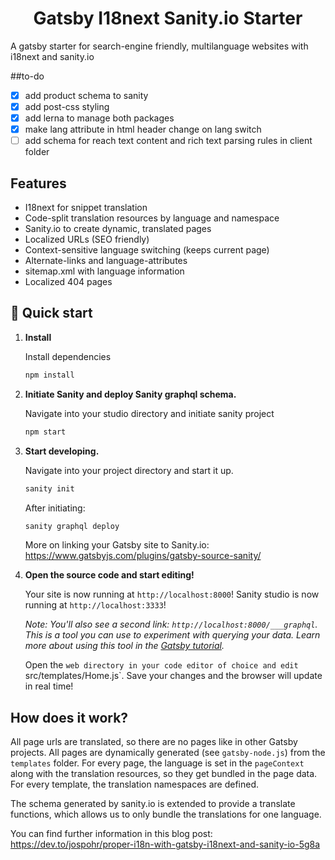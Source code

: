 <h1 align="center">
  Gatsby I18next Sanity.io Starter
</h1>

A gatsby starter for search-engine friendly, multilanguage websites with i18next and sanity.io

##to-do

- [x] add product schema to sanity
- [x] add post-css styling
- [x] add lerna to manage both packages
- [x] make lang attribute in html header change on lang switch
- [ ] add schema for reach text content and rich text parsing rules in client folder

## Features

- I18next for snippet translation
- Code-split translation resources by language and namespace
- Sanity.io to create dynamic, translated pages
- Localized URLs (SEO friendly)
- Context-sensitive language switching (keeps current page)
- Alternate-links and language-attributes
- sitemap.xml with language information
- Localized 404 pages


## 🚀 Quick start

1.  **Install**

    Install dependencies
    
    ```sh
    npm install
    ```
2.  **Initiate Sanity and deploy Sanity graphql schema.**

    Navigate into your studio directory and initiate sanity project

    ```sh
    npm start
    ```


2.  **Start developing.**

    Navigate into your project directory and start it up.

    ```sh
    sanity init
    ```
    After initiating:
    
    ```sh
    sanity graphql deploy
    ```
    
    More on linking your Gatsby site to Sanity.io: https://www.gatsbyjs.com/plugins/gatsby-source-sanity/
    

3.  **Open the source code and start editing!**

    Your site is now running at `http://localhost:8000`!
    Sanity studio is now running at `http://localhost:3333`!

    _Note: You'll also see a second link: _`http://localhost:8000/___graphql`_. This is a tool you can use to experiment with querying your data. Learn more about using this tool in the [Gatsby tutorial](https://www.gatsbyjs.org/tutorial/part-five/#introducing-graphiql)._

    Open the `web directory in your code editor of choice and edit `src/templates/Home.js`. Save your changes and the browser will update in real time!

## How does it work?

All page urls are translated, so there are no pages like in other Gatsby projects. All pages are dynamically generated (see `gatsby-node.js`) from the `templates` folder.
For every page, the language is set in the `pageContext` along with the translation resources, so they get bundled in the page data. For every template, the translation namespaces are defined.

The schema generated by sanity.io is extended to provide a translate functions, which allows us to only bundle the translations for one language.

You can find further information in this blog post: https://dev.to/jospohr/proper-i18n-with-gatsby-i18next-and-sanity-io-5g8a

